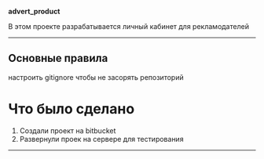 **advert_product**

В этом проекте разрабатывается личный кабинет для рекламодателей

---

## Основные правила

настроить gitignore чтобы не засорять репозиторий

# Что было сделано

1. Создали проект на bitbucket
2. Развернули проек на сервере для тестирования


---

